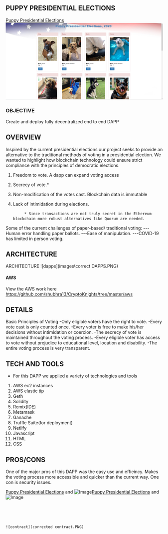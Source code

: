 ## PUPPY PRESIDENTIAL ELECTIONS 


[Puppy Presidential Elections](https://pup-elections.netlify.app/)    
![websitehomepage](images/puppyelectionshomepagescreenshot.PNG)
### OBJECTIVE
Create and deploy fully decentralized end to end  DAPP



## OVERVIEW
Inspired by the current presidential elections our project seeks to provide an alternative to the traditional methods of voting in a presidential election. 
We wanted to highlight how blockchain technology could ensure strict compliance with the principles of democratic elections.
1. Freedom to vote.
A dapp can expand voting access
2. Secrecy of vote.*
3. Non-modification of the votes cast.
Blockchain data is immutable
4. Lack of intimidation during elections.

            * Since transactions are not truly secret in the Ethereum blockchain more robust alternatives like Quorum are needed.

Some of the current challenges of paper-based/ traditional voting:
---Human error handling paper ballots.
---Ease of manipulation.
---COVID-19 has limited in person voting.





## ARCHITECTURE 
ARCHITECTURE
![dapps](images\correct DAPPS.PNG)

#### AWS

View the AWS work here https://github.com/shubhra13/CryptoKnights/tree/master/aws


## DETAILS

Basic Principles of Voting
-Only eligible voters have the right to vote.
-Every vote cast is only counted once.
-Every voter is free to make his/her decisions without intimidation or coercion.
-The secrecy of vote is maintained throughout the voting process.
-Every eligible voter has access to vote without prejudice to educational level, location and disability.
-The entire voting process is very transparent.



## TECH AND TOOLS
- For this DAPP we applied a variety of technologies and tools 
1. AWS ec2 instances
2. AWS elastic tip
3. Geth
4. Solidity
5. Remix(IDE)
6. Metamask
7. Ganache
8. Truffle Suite(for deployment)
9. Netlify
10. Javascript
11. HTML
12. CSS



## PROS/CONS
One of the major pros of this DAPP was the easy use and effieincy. Makes the voting process more accessible and quicker than the current way. 
One con is security issues. 

[Puppy Presidential Elections](url) and ![Image](src)[Puppy Presidential Elections](url) and ![Image](src)
```




![contract](corrected contract.PNG)



